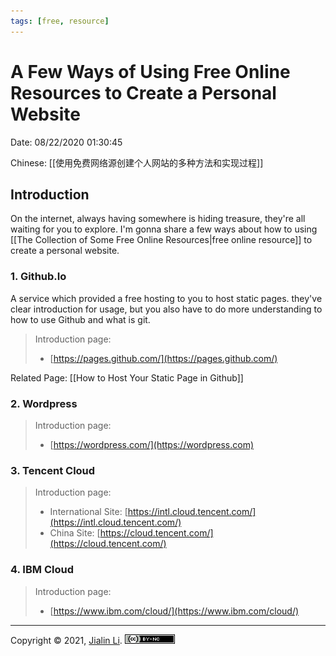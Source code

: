 ```yaml
---
tags: [free, resource]
---
```


# A Few Ways of Using Free Online Resources to Create a Personal Website
Date: 08/22/2020 01:30:45

Chinese: [[使用免费网络源创建个人网站的多种方法和实现过程]]

## Introduction
On the internet, always having somewhere is hiding treasure, they're all waiting for you to explore. I'm gonna share a few ways about how to using [[The Collection of Some Free Online Resources|free online resource]] to create a personal website.

### 1. Github.Io
A service which provided a free hosting to you to host static pages. they've clear introduction for usage, but you also have to do more understanding to how to use Github and what is git. 

> Introduction page: 
> - [https://pages.github.com/](https://pages.github.com/)

Related Page: [[How to Host Your Static Page in Github]]

### 2.  Wordpress

> Introduction page: 
> - [https://wordpress.com/](https://wordpress.com)

### 3. Tencent Cloud

> Introduction page: 
> - International Site: [https://intl.cloud.tencent.com/](https://intl.cloud.tencent.com/)
> - China Site: [https://cloud.tencent.com/](https://cloud.tencent.com/)


### 4.  IBM Cloud

> Introduction page: 
> - [https://www.ibm.com/cloud/](https://www.ibm.com/cloud/)




 
---
Copyright © 2021, [Jialin Li](https://github.com/keyskull).  [![Copyright](/80x15.png)](/LICENSE)